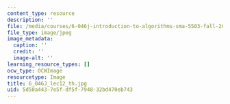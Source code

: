 ```yaml
---
content_type: resource
description: ''
file: /media/courses/6-046j-introduction-to-algorithms-sma-5503-fall-2005/5d50a4437e5fdf5f794832bd470eb743_6_046J_lec12_th.jpg
file_type: image/jpeg
image_metadata:
  caption: ''
  credit: ''
  image-alt: ''
learning_resource_types: []
ocw_type: OCWImage
resourcetype: Image
title: 6_046J_lec12_th.jpg
uid: 5d50a443-7e5f-df5f-7948-32bd470eb743
---
```

